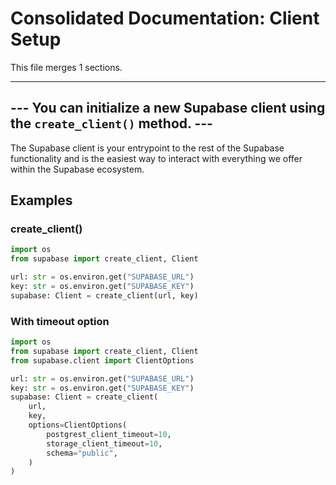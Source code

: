 # Consolidated Documentation: Client Setup

This file merges 1 sections.

---

## --- You can initialize a new Supabase client using the `create_client()` method. ---

The Supabase client is your entrypoint to the rest of the Supabase functionality
and is the easiest way to interact with everything we offer within the Supabase ecosystem.


## Examples

### create_client()

```python
import os
from supabase import create_client, Client

url: str = os.environ.get("SUPABASE_URL")
key: str = os.environ.get("SUPABASE_KEY")
supabase: Client = create_client(url, key)
```


### With timeout option

```python
import os
from supabase import create_client, Client
from supabase.client import ClientOptions

url: str = os.environ.get("SUPABASE_URL")
key: str = os.environ.get("SUPABASE_KEY")
supabase: Client = create_client(
    url,
    key,
    options=ClientOptions(
        postgrest_client_timeout=10,
        storage_client_timeout=10,
        schema="public",
    )
)
```
